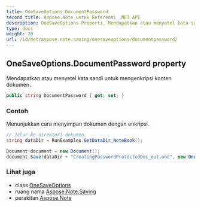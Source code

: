 ```yaml
---
title: OneSaveOptions.DocumentPassword
second_title: Aspose.Note untuk Referensi .NET API
description: OneSaveOptions Properti. Mendapatkan atau menyetel kata sandi untuk mengenkripsi konten dokumen.
type: docs
weight: 20
url: /id/net/aspose.note.saving/onesaveoptions/documentpassword/
---
```

## OneSaveOptions.DocumentPassword property

Mendapatkan atau menyetel kata sandi untuk mengenkripsi konten dokumen.

```csharp
public string DocumentPassword { get; set; }
```

### Contoh

Menunjukkan cara menyimpan dokumen dengan enkripsi.

```csharp
// Jalur ke direktori dokumen.
string dataDir = RunExamples.GetDataDir_NoteBook();

Document document = new Document();
document.Save(dataDir + "CreatingPasswordProtectedDoc_out.one", new OneSaveOptions() { DocumentPassword = "pass" });
```

### Lihat juga

* class [OneSaveOptions](../)
* ruang nama [Aspose.Note.Saving](../../onesaveoptions/)
* perakitan [Aspose.Note](../../../)


